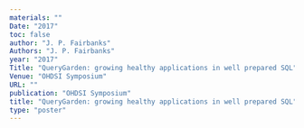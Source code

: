 ```yaml
---
materials: ""
Date: "2017"
toc: false
author: "J. P. Fairbanks"
Authors: "J. P. Fairbanks"
year: "2017"
Title: "QueryGarden: growing healthy applications in well prepared SQL"
Venue: "OHDSI Symposium"
URL: ""
publication: "OHDSI Symposium"
title: "QueryGarden: growing healthy applications in well prepared SQL"
type: "poster"
---
```


